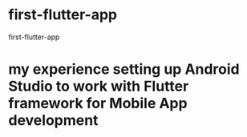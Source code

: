 # first-flutter-app
first-flutter-app
# my experience setting up Android Studio to work with Flutter framework for Mobile App development
